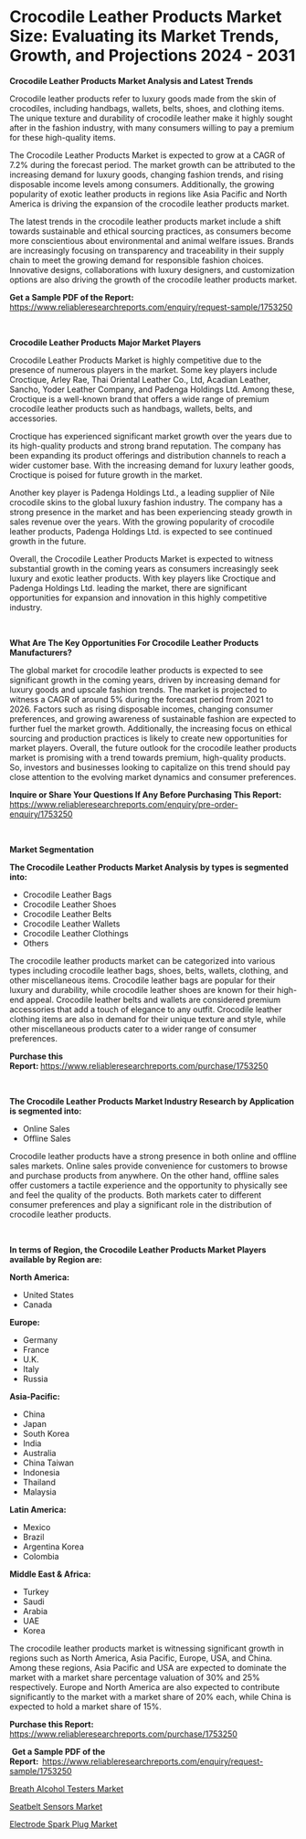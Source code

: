 <p><h1>Crocodile Leather Products Market Size: Evaluating its Market Trends, Growth, and Projections 2024 - 2031</h1></p><p><strong>Crocodile Leather Products Market Analysis and Latest Trends</strong></p>
<p><p>Crocodile leather products refer to luxury goods made from the skin of crocodiles, including handbags, wallets, belts, shoes, and clothing items. The unique texture and durability of crocodile leather make it highly sought after in the fashion industry, with many consumers willing to pay a premium for these high-quality items.</p><p>The Crocodile Leather Products Market is expected to grow at a CAGR of 7.2% during the forecast period. The market growth can be attributed to the increasing demand for luxury goods, changing fashion trends, and rising disposable income levels among consumers. Additionally, the growing popularity of exotic leather products in regions like Asia Pacific and North America is driving the expansion of the crocodile leather products market.</p><p>The latest trends in the crocodile leather products market include a shift towards sustainable and ethical sourcing practices, as consumers become more conscientious about environmental and animal welfare issues. Brands are increasingly focusing on transparency and traceability in their supply chain to meet the growing demand for responsible fashion choices. Innovative designs, collaborations with luxury designers, and customization options are also driving the growth of the crocodile leather products market.</p></p>
<p><strong>Get a Sample PDF of the Report:&nbsp;</strong> <a href="https://www.reliableresearchreports.com/enquiry/request-sample/1753250">https://www.reliableresearchreports.com/enquiry/request-sample/1753250</a></p>
<p>&nbsp;</p>
<p><strong>Crocodile Leather Products Major Market Players</strong></p>
<p><p>Crocodile Leather Products Market is highly competitive due to the presence of numerous players in the market. Some key players include Croctique, Arley Rae, Thai Oriental Leather Co., Ltd, Acadian Leather, Sancho, Yoder Leather Company, and Padenga Holdings Ltd. Among these, Croctique is a well-known brand that offers a wide range of premium crocodile leather products such as handbags, wallets, belts, and accessories.</p><p>Croctique has experienced significant market growth over the years due to its high-quality products and strong brand reputation. The company has been expanding its product offerings and distribution channels to reach a wider customer base. With the increasing demand for luxury leather goods, Croctique is poised for future growth in the market.</p><p>Another key player is Padenga Holdings Ltd., a leading supplier of Nile crocodile skins to the global luxury fashion industry. The company has a strong presence in the market and has been experiencing steady growth in sales revenue over the years. With the growing popularity of crocodile leather products, Padenga Holdings Ltd. is expected to see continued growth in the future.</p><p>Overall, the Crocodile Leather Products Market is expected to witness substantial growth in the coming years as consumers increasingly seek luxury and exotic leather products. With key players like Croctique and Padenga Holdings Ltd. leading the market, there are significant opportunities for expansion and innovation in this highly competitive industry.</p></p>
<p>&nbsp;</p>
<p><strong>What Are The Key Opportunities For Crocodile Leather Products Manufacturers?</strong></p>
<p><p>The global market for crocodile leather products is expected to see significant growth in the coming years, driven by increasing demand for luxury goods and upscale fashion trends. The market is projected to witness a CAGR of around 5% during the forecast period from 2021 to 2026. Factors such as rising disposable incomes, changing consumer preferences, and growing awareness of sustainable fashion are expected to further fuel the market growth. Additionally, the increasing focus on ethical sourcing and production practices is likely to create new opportunities for market players. Overall, the future outlook for the crocodile leather products market is promising with a trend towards premium, high-quality products.  So, investors and businesses looking to capitalize on this trend should pay close attention to the evolving market dynamics and consumer preferences.</p></p>
<p><strong>Inquire or Share Your Questions If Any Before Purchasing This Report:</strong> <a href="https://www.reliableresearchreports.com/enquiry/pre-order-enquiry/1753250">https://www.reliableresearchreports.com/enquiry/pre-order-enquiry/1753250</a></p>
<p>&nbsp;</p>
<p><strong>Market Segmentation</strong></p>
<p><strong>The Crocodile Leather Products Market Analysis by types is segmented into:</strong></p>
<p><ul><li>Crocodile Leather Bags</li><li>Crocodile Leather Shoes</li><li>Crocodile Leather Belts</li><li>Crocodile Leather Wallets</li><li>Crocodile Leather Clothings</li><li>Others</li></ul></p>
<p><p>The crocodile leather products market can be categorized into various types including crocodile leather bags, shoes, belts, wallets, clothing, and other miscellaneous items. Crocodile leather bags are popular for their luxury and durability, while crocodile leather shoes are known for their high-end appeal. Crocodile leather belts and wallets are considered premium accessories that add a touch of elegance to any outfit. Crocodile leather clothing items are also in demand for their unique texture and style, while other miscellaneous products cater to a wider range of consumer preferences.</p></p>
<p><strong>Purchase this Report:&nbsp;</strong><a href="https://www.reliableresearchreports.com/purchase/1753250">https://www.reliableresearchreports.com/purchase/1753250</a></p>
<p>&nbsp;</p>
<p><strong>The Crocodile Leather Products Market Industry Research by Application is segmented into:</strong></p>
<p><ul><li>Online Sales</li><li>Offline Sales</li></ul></p>
<p><p>Crocodile leather products have a strong presence in both online and offline sales markets. Online sales provide convenience for customers to browse and purchase products from anywhere. On the other hand, offline sales offer customers a tactile experience and the opportunity to physically see and feel the quality of the products. Both markets cater to different consumer preferences and play a significant role in the distribution of crocodile leather products.</p></p>
<p>&nbsp;</p>
<p><strong>In terms of Region, the Crocodile Leather Products Market Players available by Region are:</strong></p>
<p>
    <p> <strong> North America: </strong>
        <ul>
            <li>United States</li>
            <li>Canada</li>
        </ul>
        </p> 
    <p> <strong> Europe: </strong>
        <ul>
            <li>Germany</li>
            <li>France</li>
            <li>U.K.</li>
            <li>Italy</li>
            <li>Russia</li>
        </ul>
        </p> 
    <p> <strong> Asia-Pacific: </strong>
        <ul>
            <li>China</li>
            <li>Japan</li>
            <li>South Korea</li>
            <li>India</li>
            <li>Australia</li>
            <li>China Taiwan</li>
            <li>Indonesia</li>
            <li>Thailand</li>
            <li>Malaysia</li>
        </ul>
        </p> 
    <p> <strong> Latin America: </strong>
        <ul>
            <li>Mexico</li>
            <li>Brazil</li>
            <li>Argentina Korea</li>
            <li>Colombia</li>
        </ul>
        </p> 
    <p> <strong> Middle East & Africa: </strong>
        <ul>
            <li>Turkey</li>
            <li>Saudi</li>
            <li>Arabia</li>
            <li>UAE</li>
            <li>Korea</li>
        </ul>
    </p>
    </p>
<p><p>The crocodile leather products market is witnessing significant growth in regions such as North America, Asia Pacific, Europe, USA, and China. Among these regions, Asia Pacific and USA are expected to dominate the market with a market share percentage valuation of 30% and 25% respectively. Europe and North America are also expected to contribute significantly to the market with a market share of 20% each, while China is expected to hold a market share of 15%.</p></p>
<p><strong>Purchase this Report: </strong><a href="https://www.reliableresearchreports.com/purchase/1753250">https://www.reliableresearchreports.com/purchase/1753250</a></p>
<p>&nbsp;<strong>Get a Sample PDF of the Report:&nbsp;&nbsp;</strong><a href="https://www.reliableresearchreports.com/enquiry/request-sample/1753250">https://www.reliableresearchreports.com/enquiry/request-sample/1753250</a></p>
<p><strong></strong></p>
<p><p><a href="https://github.com/nancykennedykellievqfqt2/Market-Research-Report-List-1/blob/main/breath-alcohol-testers-market.md">Breath Alcohol Testers Market</a></p><p><a href="https://noble-drawer-34c.notion.site/Seatbelt-Sensors-Market-Challenges-Opportunities-and-Growth-Drivers-and-Major-Market-Players-fore-0876270313eb419ab5a8873943233d41">Seatbelt Sensors Market</a></p><p><a href="https://iodized-pantydraco-05c.notion.site/Electrode-Spark-Plug-Market-Growth-Market-Trends-COVID-19-Impact-and-Forecasts-for-period-from-20-02a1e049755543b3a9074b167561b8e5">Electrode Spark Plug Market</a></p></p>